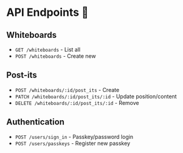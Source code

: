 # API Endpoints 📡

## Whiteboards
- `GET /whiteboards` - List all
- `POST /whiteboards` - Create new

## Post-its
- `POST /whiteboards/:id/post_its` - Create
- `PATCH /whiteboards/:id/post_its/:id` - Update position/content
- `DELETE /whiteboards/:id/post_its/:id` - Remove

## Authentication
- `POST /users/sign_in` - Passkey/password login
- `POST /users/passkeys` - Register new passkey 